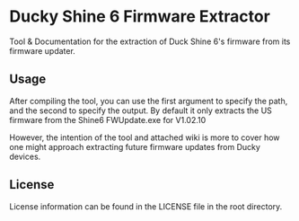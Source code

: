 # Ducky Shine 6 Firmware Extractor
Tool & Documentation for the extraction of Duck Shine 6's firmware from its firmware updater.


## Usage
After compiling the tool, you can use the first argument to specify the path, and the second to specify the output.
By default it only extracts the US firmware from the Shine6 FWUpdate.exe for V1.02.10

However, the intention of the tool and attached wiki is more to cover how one might approach extracting future firmware updates from Ducky devices.

## License
License information can be found in the LICENSE file in the root directory.
